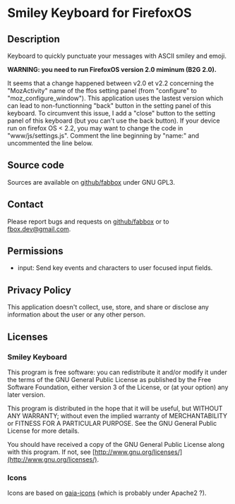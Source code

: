 Smiley Keyboard for FirefoxOS
=============================

Description
-----------
Keyboard to quickly punctuate your messages with ASCII smiley and emoji.

**WARNING: you need to run FirefoxOS version 2.0 miminum (B2G 2.0).**

It seems that a change happened between v2.0 et v2.2 concerning the
"MozActivity" name of the ffos setting panel (from "configure" to
"moz_configure_window"). This application uses the lastest version which can
lead to non-functionning "back" button in the setting panel of this keyboard.
To circumvent this issue, I add a "close" button to the setting panel of this
keyboard (but you can't use the back button).
If your device run on firefox OS < 2.2, you may want to change the code in
"www/js/settings.js". Comment the line beginning by "name:" and uncommented the
line below.

Source code
-----------
Sources are available on [github/fabbox](https://github.com/fabbox/SmileyKB) under GNU GPL3.

Contact
--------
Please report bugs and requests on
[github/fabbox](https://github.com/fabbox/SmileyKB) or to
<fbox.dev@gmail.com>.

Permissions
-----------

* input: Send key events and characters to user focused input fields.

Privacy Policy
--------------

This application doesn't collect, use, store, and share or disclose any
information about the user or any other person.

Licenses
--------

### Smiley Keyboard

This program is free software: you can redistribute it and/or modify
it under the terms of the GNU General Public License as published by
the Free Software Foundation, either version 3 of the License, or
(at your option) any later version.

This program is distributed in the hope that it will be useful,
but WITHOUT ANY WARRANTY; without even the implied warranty of
MERCHANTABILITY or FITNESS FOR A PARTICULAR PURPOSE. See the
GNU General Public License for more details.

You should have received a copy of the GNU General Public License
along with this program.  If not, see [http://www.gnu.org/licenses/](http://www.gnu.org/licenses/).

### Icons
Icons are based on [gaia-icons](https://github.com/gaia-components/gaia-icons) (which is probably
under Apache2 ?).
